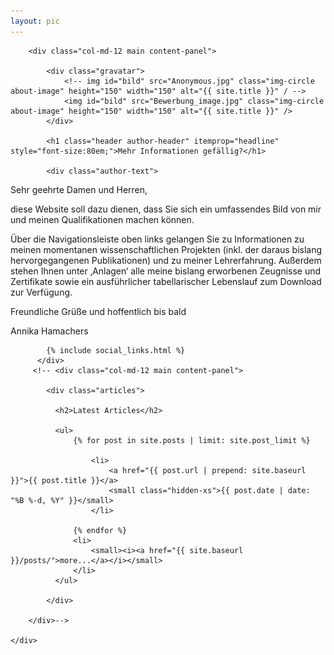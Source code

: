 ```yaml
---
layout: pic
---
```



<div class="container-fluid index">
    <div class="row">

        <div class="col-md-12 main content-panel">

            <div class="gravatar">
                <!-- img id="bild" src="Anonymous.jpg" class="img-circle about-image" height="150" width="150" alt="{{ site.title }}" / -->
                <img id="bild" src="Bewerbung_image.jpg" class="img-circle about-image" height="150" width="150" alt="{{ site.title }}" />
            </div>
            
            <h1 class="header author-header" itemprop="headline" style="font-size:80em;">Mehr Informationen gefällig?</h1>

            <div class="author-text">
<p align="left">Sehr geehrte Damen und Herren,</p>

<p align="left">diese Website soll dazu dienen, dass Sie sich ein umfassendes Bild von mir und meinen Qualifikationen machen können.</p>

<p align="left">Über die Navigationsleiste oben links gelangen Sie zu Informationen zu meinen momentanen wissenschaftlichen Projekten (inkl. der daraus bislang hervorgegangenen Publikationen) und zu meiner Lehrerfahrung. Außerdem stehen Ihnen unter ‚Anlagen‘ alle meine bislang erworbenen Zeugnisse und Zertifikate sowie ein ausführlicher tabellarischer Lebenslauf zum Download zur Verfügung.</p>

<p align="left"> Freundliche Grüße und hoffentlich bis bald</p>

<p align="left"> Annika Hamachers</p>
            </div>

            {% include social_links.html %}
          </div>
         <!-- <div class="col-md-12 main content-panel">

            <div class="articles">

              <h2>Latest Articles</h2>

              <ul>
                  {% for post in site.posts | limit: site.post_limit %}

                      <li>
                          <a href="{{ post.url | prepend: site.baseurl }}">{{ post.title }}</a>
                          <small class="hidden-xs">{{ post.date | date: "%B %-d, %Y" }}</small>
                      </li>

                  {% endfor %}
                  <li>
                      <small><i><a href="{{ site.baseurl }}/posts/">more...</a></i></small>
                  </li>
              </ul>

            </div>

        </div>-->

    </div>
</div>

